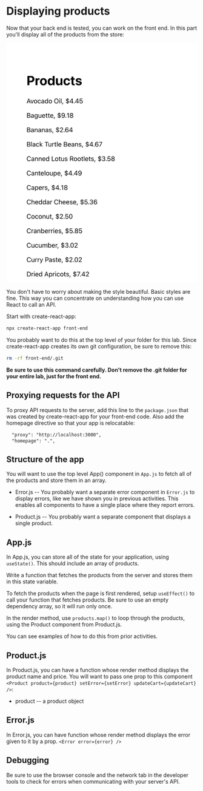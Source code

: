 # Displaying products

Now that your back end is tested, you can work on the front end. In this part
you'll display all of the products from the store:

![product list](./images/product-list.png)

You don't have to worry about making the style beautiful. Basic styles are fine.
This way you can concentrate on understanding how you can use React to call an
API.

Start with create-react-app:

```sh
npx create-react-app front-end
```

You probably want to do this at the top level of your folder for this lab. Since
create-react-app creates its own git configuration, be sure to remove this:

```sh
rm -rf front-end/.git
```

**Be sure to use this command carefully. Don't remove the .git folder for your
entire lab, just for the front end.**

## Proxying requests for the API

To proxy API requests to the server, add this line to the `package.json` that
was created by create-react-app for your front-end code.  Also add the homepage directive so that your app is relocatable:

```
  "proxy": "http://localhost:3000",
  "homepage": ".",
```

## Structure of the app

You will want to use the top level App() component in `App.js` to fetch all of
the products and store them in an array.

- Error.js -- You probably want a separate error component in `Error.js` to
  display errors, like we have shown you in previous activities. This enables
  all components to have a single place where they report errors.

- Product.js -- You probably want a separate component that displays a single
product.

## App.js

In App.js, you can store all of the state for your application, using
`useState()`. This should include an array of products.

Write a function that fetches the products from the server and stores them in
this state variable.

To fetch the products when the page is first rendered, setup `useEffect()` to
call your function that fetches products. Be sure to use an empty dependency
array, so it will run only once.

In the render method, use `products.map()` to loop through the products, using
the Product component from Product.js.

You can see examples of how to do this from prior activities.

## Product.js

In Product.js, you can have a function whose render method displays the product
name and price. You will want to pass one prop to this component ```<Product product={product} setError={setError} updateCart={updateCart} />```:

- product -- a product object

## Error.js

In Error.js, you can have function whose render method displays the error given
to it by a prop. ```<Error error={error} />```

## Debugging

Be sure to use the browser console and the network tab in the developer tools to
check for errors when communicating with your server's API.
